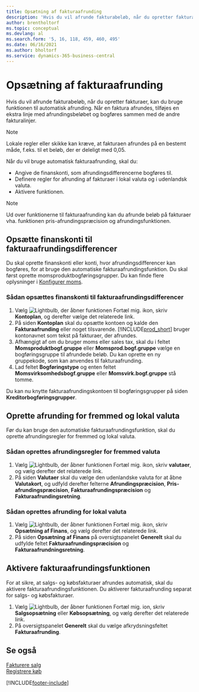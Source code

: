 ```yaml
---
title: Opsætning af fakturaafrunding
description: 'Hvis du vil afrunde fakturabeløb, når du opretter fakturaer, kan du bruge funktionen til automatisk afrunding, forklaret herunder.'
author: brentholtorf
ms.topic: conceptual
ms.devlang: al
ms.search.form: '5, 16, 118, 459, 460, 495'
ms.date: 06/16/2021
ms.author: bholtorf
ms.service: dynamics-365-business-central
---
```

# <a name="set-up-invoice-rounding"></a>Opsætning af fakturaafrunding
Hvis du vil afrunde fakturabeløb, når du opretter fakturaer, kan du bruge funktionen til automatisk afrunding. Når en faktura afrundes, tilføjes en ekstra linje med afrundingsbeløbet og bogføres sammen med de andre fakturalinjer.

> [!NOTE]  
>  Lokale regler eller skikke kan kræve, at fakturaen afrundes på en bestemt måde, f.eks. til et beløb, der er deleligt med 0,05.  

Når du vil bruge automatisk fakturaafrunding, skal du:  

* Angive de finanskonti, som afrundingsdifferencerne bogføres til.  
* Definere regler for afrunding af fakturaer i lokal valuta og i udenlandsk valuta.  
* Aktivere funktionen.  

> [!NOTE]  
>  Ud over funktionerne til fakturaafrunding kan du afrunde beløb på fakturaer vha. funktionen pris-afrundingspræcision og afrundingsfunktionen.  

## <a name="set-up-general-ledger-accounts-for-invoice-rounding-differences"></a>Opsætte finanskonti til fakturaafrundingsdifferencer
Du skal oprette finanskonti eller konti, hvor afrundingsdifferencer kan bogføres, for at bruge den automatiske fakturaafrundingsfunktion. Du skal først oprette momsproduktbogføringsgrupper. Du kan finde flere oplysninger i [Konfigurer moms](finance-setup-vat.md).  

### <a name="to-set-up-general-ledger-accounts-for-invoice-rounding-differences"></a>Sådan opsættes finanskonti til fakturaafrundingsdifferencer
1. Vælg ![Lightbulb, der åbner funktionen Fortæl mig.](media/ui-search/search_small.png "Fortæl mig, hvad du vil foretage dig") ikon, skriv **Kontoplan**, og derefter vælge det relaterede link.  
2. På siden **Kontoplan** skal du opsætte kontoen og kalde den **Fakturaafrunding** eller noget tilsvarende. [!INCLUDE[prod_short](includes/prod_short.md)] bruger kontonavnet som tekst på fakturaer, der afrundes.  
3. Afhængigt af om du bruger moms eller sales tax, skal du i feltet **Momsproduktbogf.gruppe** eller **Momsprod.bogf.gruppe** vælge en bogføringsgruppe til afrundede beløb. Du kan oprette en ny gruppekode, som kan anvendes til fakturaafrunding.
4. Lad feltet **Bogføringstype** og enten feltet **Momsvirksomhedsbogf.gruppe** eller **Momsvirk.bogf.gruppe** stå tomme. <!-- Why do we say to leave these blank, when there are a lot of other fields we also leave blank but don't mention? -->  

Du kan nu knytte fakturaafrundingskontoen til bogføringsgrupper på siden **Kreditorbogføringsgrupper**.  <!-- Why only the vendor posting groups? -->

## <a name="set-up-rounding-for-foreign-and-local-currencies"></a>Oprette afrunding for fremmed og lokal valuta
Før du kan bruge den automatiske fakturaafrundingsfunktion, skal du oprette afrundingsregler for fremmed og lokal valuta.

### <a name="to-set-up-rounding-for-foreign-currencies"></a>Sådan oprettes afrundingsregler for fremmed valuta
1. Vælg ![Lightbulb, der åbner funktionen Fortæl mig.](media/ui-search/search_small.png "Fortæl mig, hvad du vil foretage dig") ikon, skriv **valutaer**, og vælg derefter det relaterede link.  
2. På siden **Valutaer** skal du vælge den udenlandske valuta for at åbne **Valutakort**, og udfyld derefter felterne **Afrundingspræcision**, **Pris-afrundingspræcision**, **Fakturaafrundingspræcision** og **Fakturaafrundingsretning**.

### <a name="to-set-up-rounding-for-your-local-currency"></a>Sådan oprettes afrunding for lokal valuta
1. Vælg ![Lightbulb, der åbner funktionen Fortæl mig.](media/ui-search/search_small.png "Fortæl mig, hvad du vil foretage dig") ikon, skriv **Opsætning af Finans**, og vælg derefter det relaterede link.  
2. På siden **Opsætning af Finans** på oversigtspanelet **Generelt** skal du udfylde feltet **Fakturaafrundingspræcision** og **Fakturaafrundningsretning**.  

## <a name="activate-the-invoice-rounding-function"></a>Aktivere fakturaafrundingsfunktionen
For at sikre, at salgs- og købsfakturaer afrundes automatisk, skal du aktivere fakturaafrundingsfunktionen. Du aktiverer fakturaafrunding separat for salgs- og købsfakturaer.

1. Vælg ![Lightbulb, der åbner funktionen Fortæl mig.](media/ui-search/search_small.png "Fortæl mig, hvad du vil foretage dig") ion, skriv **Salgsopsætning** eller **Købsopsætning**, og vælg derefter det relaterede link.  
2. På oversigtspanelet **Generelt** skal du vælge afkrydsningsfeltet **Fakturaafrunding**.  

## <a name="see-also"></a>Se også
[Fakturere salg](sales-how-invoice-sales.md)  
[Registrere køb](purchasing-how-record-purchases.md)


[!INCLUDE[footer-include](includes/footer-banner.md)]
